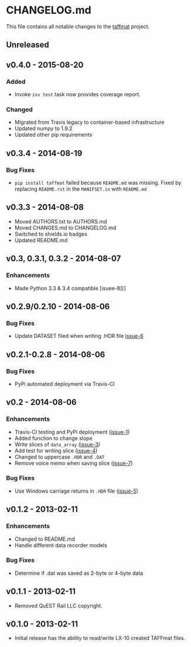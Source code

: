 # CHANGELOG.md

This file contains all notable changes to the [taffmat][] project.

## Unreleased

## v0.4.0 - 2015-08-20

### Added
- Invoke `inv test` task now provides coverage report.

### Changed
- Migrated from Travis legacy to container-based infrastructure
- Updated numpy to 1.9.2
- Updated other pip requirements

## v0.3.4 - 2014-08-19

### Bug Fixes
- `pip install taffmat` failed because `README.md` was missing. Fixed by
  replacing `README.rst` in the `MANIFSET.in` with `README.md`

## v0.3.3 - 2014-08-08

- Moved AUTHORS.txt to AUTHORS.md
- Moved CHANGES.md to CHANGELOG.md
- Switched to shields.io badges
- Updated README.md

## v0.3, 0.3.1, 0.3.2 - 2014-08-07

### Enhancements
- Made Python 3.3 & 3.4 compatible [isuee-8][]


## v0.2.9/0.2.10 - 2014-08-06

### Bug Fixes
- Update DATASET filed when writing .HDR file [issue-6][]


## v0.2.1-0.2.8 - 2014-08-06

### Bug Fixes
- PyPi automated deployment via Travis-CI


## v0.2 - 2014-08-06

### Enhancements
- Travis-CI testing and PyPi deployment ([issue-1][])
- Added function to change slope
- Write slices of `data_array` ([issue-3][])
- Add test for writing slice ([issue-4][])
- Changed to uppercase `.HDR` and `.DAT`
- Remove voice memo when saving slice ([issue-7][])

### Bug Fixes
- Use Windows carriage returns in `.HDR` file ([issue-5][])


## v0.1.2 - 2013-02-11

### Enhancements
- Changed to README.md
- Handle different data recorder models

### Bug Fixes
- Determine if .dat was saved as 2-byte or 4-byte data


## v0.1.1 - 2013-02-11

- Removed QuEST Rail LLC copyright.

## v0.1.0 - 2013-02-11

- Initial release has the ability to read/write LX-10 created TAFFmat
  files.

[issue-1]: https://github.com/questrail/taffmat/issues/1
[issue-3]: https://github.com/questrail/taffmat/issues/3
[issue-4]: https://github.com/questrail/taffmat/issues/4
[issue-5]: https://github.com/questrail/taffmat/issues/5
[issue-6]: https://github.com/questrail/taffmat/issues/6
[issue-7]: https://github.com/questrail/taffmat/issues/7
[issue-8]: https://github.com/questrail/taffmat/issues/8
[taffmat]: https://github.com/questrail/taffmat
